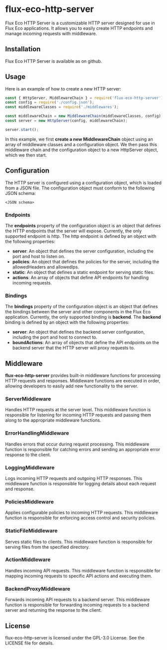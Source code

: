 # flux-eco-http-server

Flux Eco HTTP Server is a customizable HTTP server designed for use in Flux Eco applications. It allows you to easily create HTTP endpoints and manage incoming requests with middleware.


## Installation
Flux Eco HTTP Server is available as on github.

## Usage

Here is an example of how to create a new HTTP server:

``` javascript
const { HttpServer, MiddlewareChain } = require('flux-eco-http-server');
const config = require('./config.json');
const middlewareClasses = require('./middlewares');

const middlewareChain = new MiddlewareChain(middlewareClasses, config);
const server = new HttpServer(config, middlewareChain);

server.start();
```

In this example, we first **create a new MiddlewareChain** object using an array of middleware classes and a configuration object. We then pass this middleware chain and the configuration object to a new HttpServer object, which we then start.

## Configuration

The HTTP server is configured using a configuration object, which is loaded from a JSON file. The configuration object must conform to the following JSON schema:

```
<JSON schema>
```

### Endpoints
The **endpoints** property of the configuration object is an object that defines the HTTP endpoints that the server will expose. Currently, the only supported endpoint is http. The http endpoint is defined by an object with the following properties:
- **server**: An object that defines the server configuration, including the port and host to listen on. 
- **policies**: An object that defines the policies for the server, including the allowedHeaders and allowedIps.
- **static**: An object that defines a static endpoint for serving static files.
- **actions**: An array of objects that define API endpoints for handling incoming requests.

### Bindings
The **bindings** property of the configuration object is an object that defines the bindings between the server and other components in the Flux Eco application. Currently, the only supported binding is **backend**. The **backend** binding is defined by an object with the following properties:
- **server**: An object that defines the backend server configuration, including the port and host to connect to.
- **boundActions**: An array of objects that define the API endpoints on the backend server that the HTTP server will proxy requests to.

## Middleware

**flux-eco-http-server** provides built-in middleware functions for processing HTTP requests and responses. Middleware functions are executed in order, allowing developers to easily add new functionality to the server.

### ServerMiddleware

Handles HTTP requests at the server level. This middleware function is responsible for listening for incoming HTTP requests and passing them along to the appropriate middleware functions.
### ErrorHandlingMiddleware

Handles errors that occur during request processing. This middleware function is responsible for catching errors and sending an appropriate error response to the client.
### LoggingMiddleware

Logs incoming HTTP requests and outgoing HTTP responses. This middleware function is responsible for logging details about each request and response.
### PoliciesMiddleware

Applies configurable policies to incoming HTTP requests. This middleware function is responsible for enforcing access control and security policies.
### StaticFileMiddleware

Serves static files to clients. This middleware function is responsible for serving files from the specified directory.
### ActionMiddleware

Handles incoming API requests. This middleware function is responsible for mapping incoming requests to specific API actions and executing them.
### BackendProxyMiddleware

Forwards incoming API requests to a backend server. This middleware function is responsible for forwarding incoming requests to a backend server and returning the response to the client.

## License

flux-eco-http-server is licensed under the GPL-3.0 License. See the LICENSE file for details.